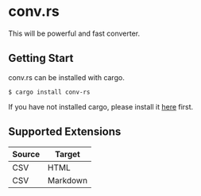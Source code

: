 # conv.rs

This will be powerful and fast converter.

## Getting Start

conv.rs can be installed with cargo.

```
$ cargo install conv-rs
```

If you have not installed cargo, please install it [here](https://www.rust-lang.org/tools/install) first.

## Supported Extensions

|Source|Target|
|---|---|
|CSV|HTML|
|CSV|Markdown|
